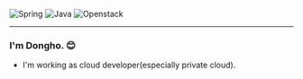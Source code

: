 ![Spring](https://img.shields.io/badge/-Spring-6DB33F?style=for-the-badge&logo=Spring&logoColor=fff)
![Java](https://img.shields.io/badge/JAVA-007396?style=for-the-badge&logo=java&logoColor=fff)
![Openstack](https://img.shields.io/badge/Openstack-fff?style=for-the-badge&logo=openstack&logoColor=ED1944)

---

### I'm Dongho. 😊
- I'm working as cloud developer(especially private cloud).
